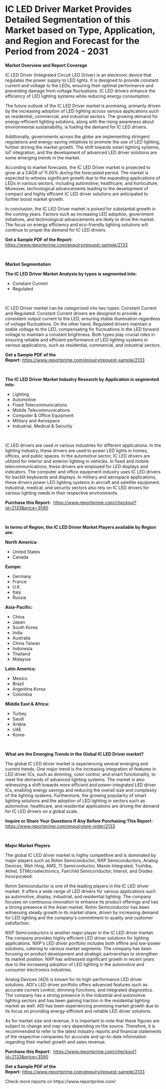 <p><h1>IC LED Driver Market Provides Detailed Segmentation of this Market based on Type, Application, and Region and Forecast for the Period from 2024 - 2031</h1></p><p><strong>Market Overview and Report Coverage</strong></p>
<p><p>IC LED Driver (Integrated Circuit LED Driver) is an electronic device that regulates the power supply to LED lights. It is designed to provide constant current and voltage to the LEDs, ensuring their optimal performance and preventing damage from voltage fluctuations. IC LED drivers enhance the efficiency of LED lighting systems while reducing energy consumption.</p><p>The future outlook of the IC LED Driver market is promising, primarily driven by the increasing adoption of LED lighting across various applications such as residential, commercial, and industrial sectors. The growing demand for energy-efficient lighting solutions, along with the rising awareness about environmental sustainability, is fueling the demand for IC LED drivers.</p><p>Additionally, governments across the globe are implementing stringent regulations and energy-saving initiatives to promote the use of LED lighting, further driving the market growth. The shift towards smart lighting systems, IoT integration, and the development of advanced LED driver solutions are some emerging trends in the market.</p><p>According to market forecasts, the IC LED Driver market is projected to grow at a CAGR of 11.00% during the forecasted period. The market is expected to witness significant growth due to the expanding applications of LEDs in various sectors, including automotive, healthcare, and horticulture. Moreover, technological advancements leading to the development of compact and highly efficient IC LED driver solutions are anticipated to further boost market growth.</p><p>In conclusion, the IC LED Driver market is poised for substantial growth in the coming years. Factors such as increasing LED adoption, government initiatives, and technological advancements are likely to drive the market. The focus on energy efficiency and eco-friendly lighting solutions will continue to propel the demand for IC LED drivers.</p></p>
<p><strong>Get a Sample PDF of the Report:</strong> <a href="https://www.reportprime.com/enquiry/request-sample/2133">https://www.reportprime.com/enquiry/request-sample/2133</a></p>
<p>&nbsp;</p>
<p><strong>Market Segmentation</strong></p>
<p><strong>The IC LED Driver Market Analysis by types is segmented into:</strong></p>
<p><ul><li>Constant Current</li><li>Regulated</li></ul></p>
<p>&nbsp;</p>
<p><p>IC LED Driver market can be categorized into two types: Constant Current and Regulated. Constant Current drivers are designed to provide a consistent output current to the LED, ensuring stable illumination regardless of voltage fluctuations. On the other hand, Regulated drivers maintain a stable voltage to the LED, compensating for fluctuations in the LED forward voltage to maintain a constant brightness. Both types play crucial roles in ensuring reliable and efficient performance of LED lighting systems in various applications, such as residential, commercial, and industrial sectors.</p></p>
<p><strong>Get a Sample PDF of the Report:</strong>&nbsp;<a href="https://www.reportprime.com/enquiry/request-sample/2133">https://www.reportprime.com/enquiry/request-sample/2133</a></p>
<p>&nbsp;</p>
<p><strong>The IC LED Driver Market Industry Research by Application is segmented into:</strong></p>
<p><ul><li>Lighting</li><li>Automotive</li><li>Fixed Telecommunications</li><li>Mobile Telecommunications</li><li>Computer & Office Equipment</li><li>Military and Aerospace</li><li>Industrial, Medical & Security</li></ul></p>
<p>&nbsp;</p>
<p><p>IC LED drivers are used in various industries for different applications. In the lighting industry, these drivers are used to power LED lights in homes, offices, and public spaces. In the automotive sector, IC LED drivers are utilized for interior and exterior lighting in vehicles. In fixed and mobile telecommunications, these drivers are employed for LED displays and indicators. The computer and office equipment industry uses IC LED drivers for backlit keyboards and displays. In military and aerospace applications, these drivers power LED lighting systems in aircraft and satellite equipment. Industrial, medical, and security sectors also rely on IC LED drivers for various lighting needs in their respective environments.</p></p>
<p><strong>Purchase this Report:</strong>&nbsp; <a href="https://www.reportprime.com/checkout?id=2133&price=3590">https://www.reportprime.com/checkout?id=2133&price=3590</a></p>
<p>&nbsp;</p>
<p><strong>In terms of Region, the IC LED Driver Market Players available by Region are:</strong></p>
<p>
    <p> <strong> North America: </strong>
        <ul>
            <li>United States</li>
            <li>Canada</li>
        </ul>
        </p> 
    <p> <strong> Europe: </strong>
        <ul>
            <li>Germany</li>
            <li>France</li>
            <li>U.K.</li>
            <li>Italy</li>
            <li>Russia</li>
        </ul>
        </p> 
    <p> <strong> Asia-Pacific: </strong>
        <ul>
            <li>China</li>
            <li>Japan</li>
            <li>South Korea</li>
            <li>India</li>
            <li>Australia</li>
            <li>China Taiwan</li>
            <li>Indonesia</li>
            <li>Thailand</li>
            <li>Malaysia</li>
        </ul>
        </p> 
    <p> <strong> Latin America: </strong>
        <ul>
            <li>Mexico</li>
            <li>Brazil</li>
            <li>Argentina Korea</li>
            <li>Colombia</li>
        </ul>
        </p> 
    <p> <strong> Middle East & Africa: </strong>
        <ul>
            <li>Turkey</li>
            <li>Saudi</li>
            <li>Arabia</li>
            <li>UAE</li>
            <li>Korea</li>
        </ul>
    </p>
    </p>
<p>&nbsp;</p>
<p><strong>What are the Emerging Trends in the Global IC LED Driver market?</strong></p>
<p><p>The global IC LED driver market is experiencing several emerging and current trends. One major trend is the increasing integration of features in LED driver ICs, such as dimming, color control, and smart functionality, to meet the demands of advanced lighting systems. The market is also witnessing a shift towards more efficient and power-integrated LED driver ICs, enabling energy savings and reducing the overall size and complexity of the lighting systems. Furthermore, the growing popularity of smart lighting solutions and the adoption of LED lighting in sectors such as automotive, healthcare, and residential applications are driving the demand for IC LED drivers on a global scale.</p></p>
<p><strong>Inquire or Share Your Questions If Any Before Purchasing This Report</strong>- <a href="https://www.reportprime.com/enquiry/pre-order/2133">https://www.reportprime.com/enquiry/pre-order/2133</a></p>
<p>&nbsp;</p>
<p><strong>Major Market Players</strong></p>
<p><p>The global IC LED driver market is highly competitive and is dominated by major players such as Rohm Semiconductor, NXP Semiconductors, Analog Devices, Wah Hing, AMS, TI Semiconductor, Maxim Integrated, Toshiba, Atmel, STMicroelectronics, Fairchild Semiconductor, Intersil, and Diodes Incorporated. </p><p>Rohm Semiconductor is one of the leading players in the IC LED driver market. It offers a wide range of LED drivers for various applications such as automotive, display, industrial, and residential lighting. The company focuses on continuous innovation to enhance its product offerings and has a strong presence in the Asian market. Rohm Semiconductor has been witnessing steady growth in its market share, driven by increasing demand for LED lighting and the company's commitment to quality and customer satisfaction.</p><p>NXP Semiconductors is another major player in the IC LED driver market. The company provides highly efficient LED driver solutions for lighting applications. NXP's LED driver portfolio includes both offline and low-power solutions, catering to various market segments. The company has been focusing on product development and strategic partnerships to strengthen its market position. NXP has witnessed significant growth in recent years due to the increasing adoption of LED lighting in the automotive and consumer electronics industries.</p><p>Analog Devices (ADI) is known for its high-performance LED driver solutions. ADI's LED driver portfolio offers advanced features such as accurate current control, dimming functions, and integrated diagnostics. The company has a strong presence in the industrial and automotive lighting sectors and has been gaining traction in the residential lighting market as well. ADI has been experiencing promising market growth due to its focus on providing energy-efficient and reliable LED driver solutions.</p><p>As for market size and revenue, it is important to note that these figures are subject to change and may vary depending on the source. Therefore, it is recommended to refer to the latest industry reports and financial statements of the respective companies for accurate and up-to-date information regarding their market growth and sales revenue.</p></p>
<p><strong>Purchase this Report:</strong>&nbsp;&nbsp;<a href="https://www.reportprime.com/checkout?id=2133&price=3590">https://www.reportprime.com/checkout?id=2133&price=3590</a></p>
<p></p>
<p><strong>Get a Sample PDF of the Report:</strong>&nbsp;<a href="https://www.reportprime.com/enquiry/request-sample/2133">https://www.reportprime.com/enquiry/request-sample/2133</a></p>
<p>Check more reports on https://www.reportprime.com/</p>